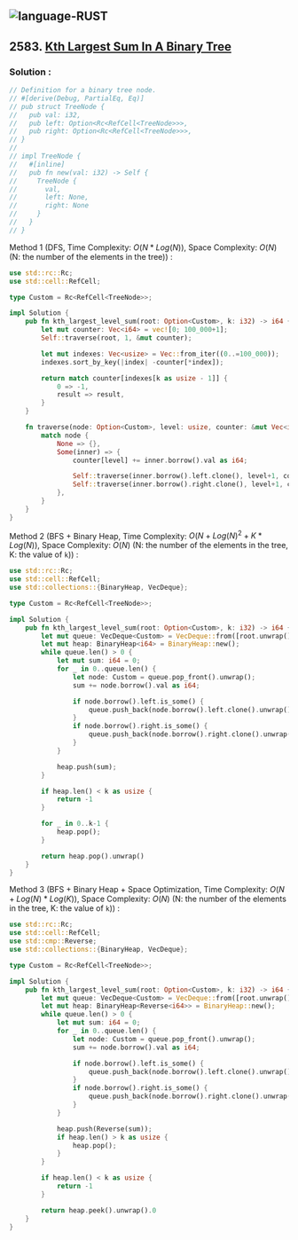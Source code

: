 ![language-RUST](https://img.shields.io/badge/RUST-8d4004?style=for-the-badge&logo=RUST)
---

## 2583. [Kth Largest Sum In A Binary Tree](https://leetcode.com/problems/kth-largest-sum-in-a-binary-tree)

### Solution :

```rust
// Definition for a binary tree node.
// #[derive(Debug, PartialEq, Eq)]
// pub struct TreeNode {
//   pub val: i32,
//   pub left: Option<Rc<RefCell<TreeNode>>>,
//   pub right: Option<Rc<RefCell<TreeNode>>>,
// }
//
// impl TreeNode {
//   #[inline]
//   pub fn new(val: i32) -> Self {
//     TreeNode {
//       val,
//       left: None,
//       right: None
//     }
//   }
// }
```

Method 1 (DFS, Time Complexity: $O(N*Log(N))$, Space Complexity: $O(N)$ (N: the number of the elements in the tree)) :
```rust
use std::rc::Rc;
use std::cell::RefCell;

type Custom = Rc<RefCell<TreeNode>>;

impl Solution {
    pub fn kth_largest_level_sum(root: Option<Custom>, k: i32) -> i64 {
        let mut counter: Vec<i64> = vec![0; 100_000+1];
        Self::traverse(root, 1, &mut counter);

        let mut indexes: Vec<usize> = Vec::from_iter((0..=100_000));
        indexes.sort_by_key(|index| -counter[*index]);

        return match counter[indexes[k as usize - 1]] {
            0 => -1,
            result => result,
        }
    }

    fn traverse(node: Option<Custom>, level: usize, counter: &mut Vec<i64>) {
        match node {
            None => {},
            Some(inner) => {
                counter[level] += inner.borrow().val as i64;

                Self::traverse(inner.borrow().left.clone(), level+1, counter);
                Self::traverse(inner.borrow().right.clone(), level+1, counter);
            },
        }
    }
}
```

Method 2 (BFS + Binary Heap, Time Complexity: $O(N+Log(N)^2+K*Log(N))$, Space Complexity: $O(N)$ (N: the number of the elements in the tree, K: the value of `k`)) :
```rust
use std::rc::Rc;
use std::cell::RefCell;
use std::collections::{BinaryHeap, VecDeque};

type Custom = Rc<RefCell<TreeNode>>;

impl Solution {
    pub fn kth_largest_level_sum(root: Option<Custom>, k: i32) -> i64 {
        let mut queue: VecDeque<Custom> = VecDeque::from([root.unwrap()]);
        let mut heap: BinaryHeap<i64> = BinaryHeap::new();
        while queue.len() > 0 {
            let mut sum: i64 = 0;
            for _ in 0..queue.len() {
                let node: Custom = queue.pop_front().unwrap();
                sum += node.borrow().val as i64;

                if node.borrow().left.is_some() {
                    queue.push_back(node.borrow().left.clone().unwrap());
                }
                if node.borrow().right.is_some() {
                    queue.push_back(node.borrow().right.clone().unwrap());
                }
            }

            heap.push(sum);
        }

        if heap.len() < k as usize {
            return -1
        }

        for _ in 0..k-1 {
            heap.pop();
        }

        return heap.pop().unwrap()
    }
}
```

Method 3 (BFS + Binary Heap + Space Optimization, Time Complexity: $O(N+Log(N)*Log(K))$, Space Complexity: $O(N)$ (N: the number of the elements in the tree, K: the value of `k`)) :
```rust
use std::rc::Rc;
use std::cell::RefCell;
use std::cmp::Reverse;
use std::collections::{BinaryHeap, VecDeque};

type Custom = Rc<RefCell<TreeNode>>;

impl Solution {
    pub fn kth_largest_level_sum(root: Option<Custom>, k: i32) -> i64 {
        let mut queue: VecDeque<Custom> = VecDeque::from([root.unwrap()]);
        let mut heap: BinaryHeap<Reverse<i64>> = BinaryHeap::new();
        while queue.len() > 0 {
            let mut sum: i64 = 0;
            for _ in 0..queue.len() {
                let node: Custom = queue.pop_front().unwrap();
                sum += node.borrow().val as i64;

                if node.borrow().left.is_some() {
                    queue.push_back(node.borrow().left.clone().unwrap());
                }
                if node.borrow().right.is_some() {
                    queue.push_back(node.borrow().right.clone().unwrap());
                }
            }

            heap.push(Reverse(sum));
            if heap.len() > k as usize {
                heap.pop();
            }
        }

        if heap.len() < k as usize {
            return -1
        }

        return heap.peek().unwrap().0
    }
}
```
